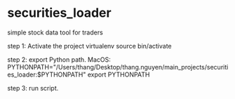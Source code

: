 # securities_loader
simple stock data tool for traders

step 1: Activate the project virtualenv
source bin/activate

step 2: export Python path.
MacOS: 
PYTHONPATH="/Users/thang/Desktop/thang.nguyen/main_projects/securities_loader:$PYTHONPATH"
export PYTHONPATH

step 3: run script. 
